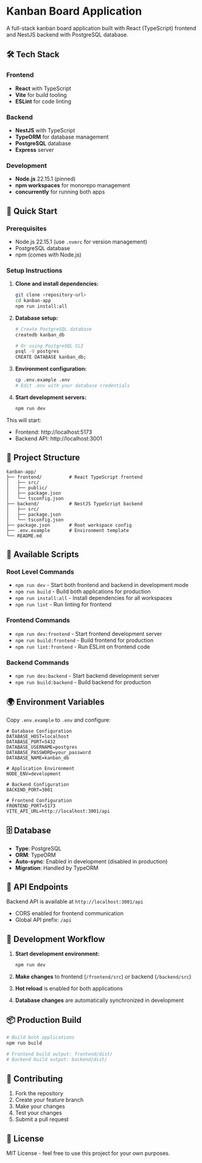 # Kanban Board Application

A full-stack kanban board application built with React (TypeScript) frontend and NestJS backend with PostgreSQL database.

## 🛠 Tech Stack

### Frontend
- **React** with TypeScript
- **Vite** for build tooling
- **ESLint** for code linting

### Backend
- **NestJS** with TypeScript
- **TypeORM** for database management
- **PostgreSQL** database
- **Express** server

### Development
- **Node.js** 22.15.1 (pinned)
- **npm workspaces** for monorepo management
- **concurrently** for running both apps

## 🚀 Quick Start

### Prerequisites
- Node.js 22.15.1 (use `.nvmrc` for version management)
- PostgreSQL database
- npm (comes with Node.js)

### Setup Instructions

1. **Clone and install dependencies:**
   ```bash
   git clone <repository-url>
   cd kanban-app
   npm run install:all
   ```

2. **Database setup:**
   ```bash
   # Create PostgreSQL database
   createdb kanban_db
   
   # Or using PostgreSQL CLI
   psql -U postgres
   CREATE DATABASE kanban_db;
   ```

3. **Environment configuration:**
   ```bash
   cp .env.example .env
   # Edit .env with your database credentials
   ```

4. **Start development servers:**
   ```bash
   npm run dev
   ```

This will start:
- Frontend: http://localhost:5173
- Backend API: http://localhost:3001

## 📁 Project Structure

```
kanban-app/
├── frontend/          # React TypeScript frontend
│   ├── src/
│   ├── public/
│   ├── package.json
│   └── tsconfig.json
├── backend/           # NestJS TypeScript backend
│   ├── src/
│   ├── package.json
│   └── tsconfig.json
├── package.json       # Root workspace config
├── .env.example       # Environment template
└── README.md
```

## 🔧 Available Scripts

### Root Level Commands
- `npm run dev` - Start both frontend and backend in development mode
- `npm run build` - Build both applications for production
- `npm run install:all` - Install dependencies for all workspaces
- `npm run lint` - Run linting for frontend

### Frontend Commands
- `npm run dev:frontend` - Start frontend development server
- `npm run build:frontend` - Build frontend for production
- `npm run lint:frontend` - Run ESLint on frontend code

### Backend Commands
- `npm run dev:backend` - Start backend development server
- `npm run build:backend` - Build backend for production

## 🌍 Environment Variables

Copy `.env.example` to `.env` and configure:

```env
# Database Configuration
DATABASE_HOST=localhost
DATABASE_PORT=5432
DATABASE_USERNAME=postgres
DATABASE_PASSWORD=your_password
DATABASE_NAME=kanban_db

# Application Environment
NODE_ENV=development

# Backend Configuration
BACKEND_PORT=3001

# Frontend Configuration
FRONTEND_PORT=5173
VITE_API_URL=http://localhost:3001/api
```

## 🗄 Database

- **Type**: PostgreSQL
- **ORM**: TypeORM
- **Auto-sync**: Enabled in development (disabled in production)
- **Migration**: Handled by TypeORM

## 🔗 API Endpoints

Backend API is available at `http://localhost:3001/api`

- CORS enabled for frontend communication
- Global API prefix: `/api`

## 🚧 Development Workflow

1. **Start development environment:**
   ```bash
   npm run dev
   ```

2. **Make changes** to frontend (`/frontend/src`) or backend (`/backend/src`)

3. **Hot reload** is enabled for both applications

4. **Database changes** are automatically synchronized in development

## 📦 Production Build

```bash
# Build both applications
npm run build

# Frontend build output: frontend/dist/
# Backend build output: backend/dist/
```

## 🤝 Contributing

1. Fork the repository
2. Create your feature branch
3. Make your changes
4. Test your changes
5. Submit a pull request

## 📄 License

MIT License - feel free to use this project for your own purposes.
